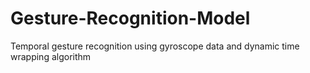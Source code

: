 # Gesture-Recognition-Model
Temporal gesture recognition using gyroscope data and dynamic time wrapping algorithm
